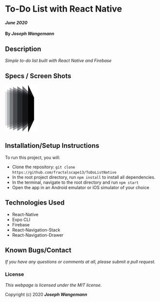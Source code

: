 # To-Do List with React Native

#### _June 2020_
#### By _**Joseph Wangemann**_

## Description
_Simple to-do list built with React Native and Firebase_

## Specs / Screen Shots
![Name](./assets/fadestack.png?raw=true "Desc")

## Installation/Setup Instructions

To run this project, you will:
  * Clone the repository: `git clone https://github.com/fractalscape13/ToDoListNative`
  * In the root project directory, run `npm install` to install all dependencies. 
  * In the terminal, navigate to the root directory and run `npm start`
  * Open the app in an Android emulator or iOS simulator of your choice

## Technologies Used
* React-Native
* Expo CLI
* Firebase
* React-Navigation-Stack
* React-Navigation-Drawer

## Known Bugs/Contact

_If you have any questions or comments at all, please submit a pull request._

### License

*This webpage is licensed under the MIT license.*

Copyright (c) 2020 **_Joseph Wangemann_**
